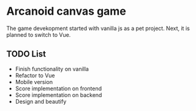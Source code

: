 # Arcanoid canvas game

The game devekopment started with vanilla js as a pet project.
Next, it is planned to switch to Vue.


## TODO List
 - Finish functionality on vanilla
 - Refactor to Vue
 - Mobile version
 - Score implementation on frontend
 - Score implementation on backend
 - Design and beautify
